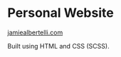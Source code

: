 # Personal Website

[jamiealbertelli.com](https://www.jamiealbertelli.com)

Built using HTML and CSS (SCSS).